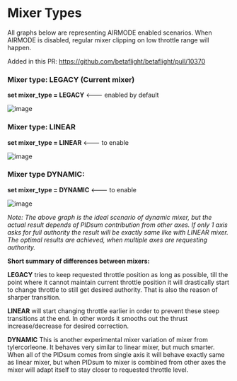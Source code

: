 # Mixer Types

All graphs below are representing AIRMODE enabled scenarios. When AIRMODE is disabled, regular mixer clipping on low throttle range will happen.

Added in this PR: https://github.com/betaflight/betaflight/pull/10370

### **Mixer type: LEGACY (Current mixer)**

**set mixer_type = LEGACY** <--- enabled by default

![image](https://user-images.githubusercontent.com/10757508/100614257-294ad800-3316-11eb-9ccf-d260d03e541e.png)

### **Mixer type: LINEAR**

**set mixer_type = LINEAR** <--- to enable

![image](https://user-images.githubusercontent.com/10757508/100615013-49c76200-3317-11eb-877d-f0f181dcb204.png)

### **Mixer type DYNAMIC:**

**set mixer_type = DYNAMIC** <--- to enable

![image](https://user-images.githubusercontent.com/10757508/100614211-120bea80-3316-11eb-8510-8d58d0c69c38.png)

_Note: The above graph is the ideal scenario of dynamic mixer, but the actual result depends of PIDsum contribution from other axes. If only 1 axis asks for full authority the result will be exactly same like with LINEAR mixer. The optimal results are achieved, when multiple axes are requesting authority._

**Short summary of differences between mixers:**

**LEGACY** tries to keep requested throttle position as long as possible, till the point where it cannot maintain current throttle position it will drastically start to change throttle to still get desired authority. That is also the reason of sharper transition.

**LINEAR** will start changing throttle earlier in order to prevent these steep transitions at the end. In other words it smooths out the thrust increase/decrease for desired correction.

**DYNAMIC** This is another experimental mixer variation of mixer from tylercorleone. It behaves very similar to linear mixer, but much smarter. When all of the PIDsum comes from single axis it will behave exactly same as linear mixer, but when PIDsum to mixer is combined from other axes the mixer will adapt itself to stay closer to requested throttle level.

